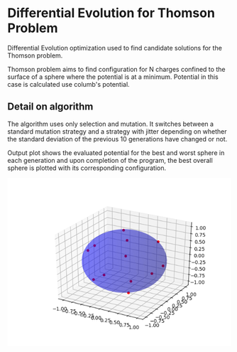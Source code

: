 # Differential Evolution for Thomson Problem

Differential Evolution optimization used to find candidate solutions for the Thomson problem.

Thomson problem aims to find configuration for N charges confined to the surface of a sphere where the
potential is at a minimum. Potential in this case is calculated use columb's potential.

## Detail on algorithm

The algorithm uses only selection and mutation. It switches between a standard mutation strategy and a strategy with jitter depending on whether the standard deviation of the previous 10 generations have changed or not.

Output plot shows the evaluated potential for the best and worst sphere in each generation and upon completion of the program, the best overall sphere is plotted with its corresponding configuration.

![Candidate configuration for sphere with 12 electrons](/images/example_fig.png)
